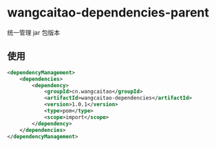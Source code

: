 # wangcaitao-dependencies-parent

统一管理 jar 包版本

## 使用

```xml
<dependencyManagement>
    <dependencies>
        <dependency>
            <groupId>cn.wangcaitao</groupId>
            <artifactId>wangcaitao-dependencies</artifactId>
            <version>1.0.1</version>
            <type>pom</type>
            <scope>import</scope>
        </dependency>
    </dependencies>
</dependencyManagement>
```